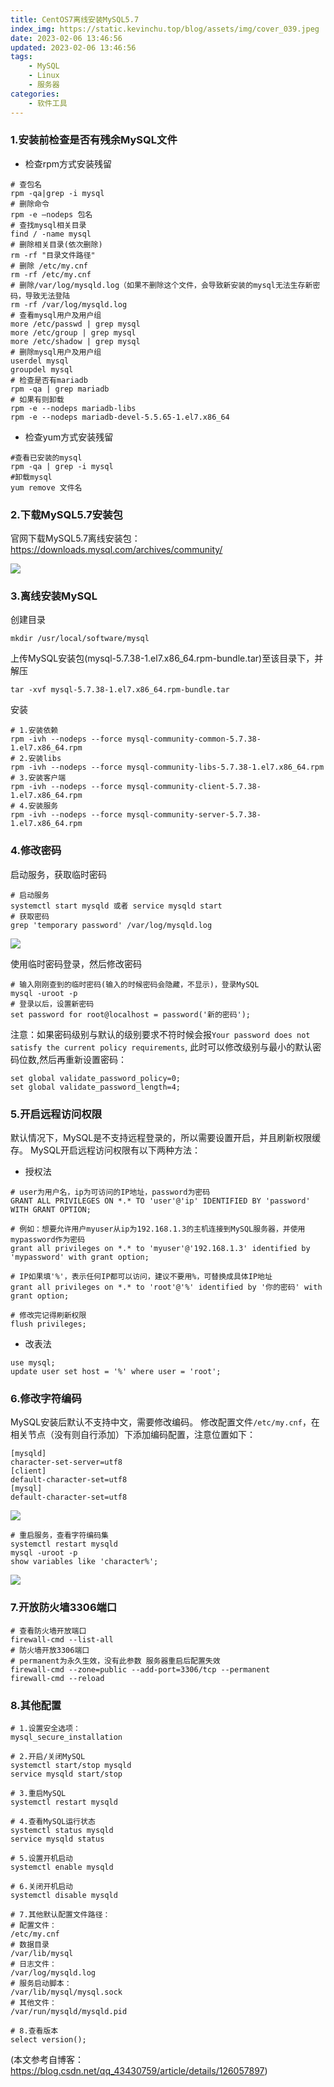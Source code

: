 ```yaml
---
title: CentOS7离线安装MySQL5.7
index_img: https://static.kevinchu.top/blog/assets/img/cover_039.jpeg
date: 2023-02-06 13:46:56
updated: 2023-02-06 13:46:56
tags:
    - MySQL
    - Linux
    - 服务器
categories:
    - 软件工具
---
```

### 1.安装前检查是否有残余MySQL文件

- 检查rpm方式安装残留

```shell
# 查包名
rpm -qa|grep -i mysql
# 删除命令
rpm -e –nodeps 包名
# 查找mysql相关目录
find / -name mysql
# 删除相关目录(依次删除)
rm -rf "目录文件路径"
# 删除 /etc/my.cnf
rm -rf /etc/my.cnf
# 删除/var/log/mysqld.log（如果不删除这个文件，会导致新安装的mysql无法生存新密码，导致无法登陆
rm -rf /var/log/mysqld.log
# 查看mysql用户及用户组
more /etc/passwd | grep mysql
more /etc/group | grep mysql
more /etc/shadow | grep mysql
# 删除mysql用户及用户组
userdel mysql
groupdel mysql
# 检查是否有mariadb
rpm -qa | grep mariadb
# 如果有则卸载
rpm -e --nodeps mariadb-libs
rpm -e --nodeps mariadb-devel-5.5.65-1.el7.x86_64
```

- 检查yum方式安装残留

```shell
#查看已安装的mysql
rpm -qa | grep -i mysql
#卸载mysql
yum remove 文件名
```

### 2.下载MySQL5.7安装包

官网下载MySQL5.7离线安装包：https://downloads.mysql.com/archives/community/

![](https://static.kevinchu.top/blog/public/20230206142706.png)


### 3.离线安装MySQL

创建目录
```shell
mkdir /usr/local/software/mysql 
```

上传MySQL安装包(mysql-5.7.38-1.el7.x86_64.rpm-bundle.tar)至该目录下，并解压
```shell
tar -xvf mysql-5.7.38-1.el7.x86_64.rpm-bundle.tar
```

安装
```shell
# 1.安装依赖 
rpm -ivh --nodeps --force mysql-community-common-5.7.38-1.el7.x86_64.rpm
# 2.安装libs
rpm -ivh --nodeps --force mysql-community-libs-5.7.38-1.el7.x86_64.rpm 
# 3.安装客户端 
rpm -ivh --nodeps --force mysql-community-client-5.7.38-1.el7.x86_64.rpm 
# 4.安装服务 
rpm -ivh --nodeps --force mysql-community-server-5.7.38-1.el7.x86_64.rpm 
```

### 4.修改密码

启动服务，获取临时密码

```shell
# 启动服务
systemctl start mysqld 或者 service mysqld start
# 获取密码
grep 'temporary password' /var/log/mysqld.log
```

![](https://static.kevinchu.top/blog/public/20230206222853.png)

使用临时密码登录，然后修改密码

```mysql
# 输入刚刚查到的临时密码(输入的时候密码会隐藏，不显示)，登录MySQL
mysql -uroot -p
# 登录以后，设置新密码
set password for root@localhost = password('新的密码');
```

注意：如果密码级别与默认的级别要求不符时候会报```Your password does not satisfy the current policy requirements```, 此时可以修改级别与最小的默认密码位数,然后再重新设置密码：
```mysql
set global validate_password_policy=0;
set global validate_password_length=4;
```

### 5.开启远程访问权限

默认情况下，MySQL是不支持远程登录的，所以需要设置开启，并且刷新权限缓存。
MySQL开启远程访问权限有以下两种方法：

- 授权法

```mysql
# user为用户名，ip为可访问的IP地址，password为密码
GRANT ALL PRIVILEGES ON *.* TO 'user'@'ip' IDENTIFIED BY 'password' WITH GRANT OPTION;

# 例如：想要允许用户myuser从ip为192.168.1.3的主机连接到MySQL服务器，并使用mypassword作为密码
grant all privileges on *.* to 'myuser'@'192.168.1.3' identified by 'mypassword' with grant option;

# IP如果填'%'，表示任何IP都可以访问，建议不要用%，可替换成具体IP地址
grant all privileges on *.* to 'root'@'%' identified by '你的密码' with grant option;

# 修改完记得刷新权限
flush privileges;
```

- 改表法

```mysql
use mysql; 
update user set host = '%' where user = 'root'; 
```

### 6.修改字符编码

MySQL安装后默认不支持中文，需要修改编码。
修改配置文件```/etc/my.cnf```，在相关节点（没有则自行添加）下添加编码配置，注意位置如下：
```
[mysqld]
character-set-server=utf8
[client]
default-character-set=utf8
[mysql]
default-character-set=utf8
```
![](https://static.kevinchu.top/blog/public/20230206234752.png)

```mysql
# 重启服务，查看字符编码集
systemctl restart mysqld
mysql -uroot -p
show variables like 'character%';
```

![](https://static.kevinchu.top/blog/public/20230206234933.png)

### 7.开放防火墙3306端口

```shell
# 查看防火墙开放端口
firewall-cmd --list-all
# 防火墙开放3306端口
# permanent为永久生效，没有此参数 服务器重启后配置失效
firewall-cmd --zone=public --add-port=3306/tcp --permanent
firewall-cmd --reload
```

### 8.其他配置

```shell
# 1.设置安全选项：
mysql_secure_installation

# 2.开启/关闭MySQL
systemctl start/stop mysqld
service mysqld start/stop

# 3.重启MySQL
systemctl restart mysqld 

# 4.查看MySQL运行状态
systemctl status mysqld 
service mysqld status

# 5.设置开机启动
systemctl enable mysqld 

# 6.关闭开机启动
systemctl disable mysqld 

# 7.其他默认配置文件路径：
# 配置文件：
/etc/my.cnf 
# 数据目录
/var/lib/mysql
# 日志文件：
/var/log/mysqld.log 
# 服务启动脚本：
/var/lib/mysql/mysql.sock
# 其他文件：
/var/run/mysqld/mysqld.pid

# 8.查看版本
select version();
```


(本文参考自博客：https://blog.csdn.net/qq_43430759/article/details/126057897)